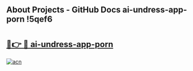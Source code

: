 ## About Projects - GitHub Docs ai-undress-app-porn !5qef6

# <h2><a href="https://andorid.site?title=ai-undress-app-porn&ref=14PRO">🔗👉 🔴 ai-undress-app-porn</a></h2>

[![acn](https://github.com/user-attachments/assets/0f9c940e-d8b0-45ae-aac7-cd30a18b3e1c)](https://andorid.site?title=ai-undress-app-porn&ref=14PRO)

